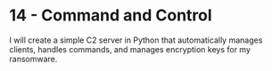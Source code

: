 # 14 - Command and Control
I will create a simple C2 server in Python that automatically manages clients, handles commands, and manages encryption keys for my ransomware.